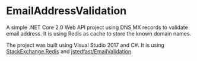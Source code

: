 # EmailAddressValidation
A simple .NET Core 2.0 Web API project using DNS MX records to validate email address. It is using Redis as cache to store the known domain names.

The project was built using Visual Studio 2017 and C#. It is using [StackExchange.Redis](https://github.com/StackExchange/StackExchange.Redis) and [jstedfast/EmailValidation](https://github.com/jstedfast/EmailValidation).